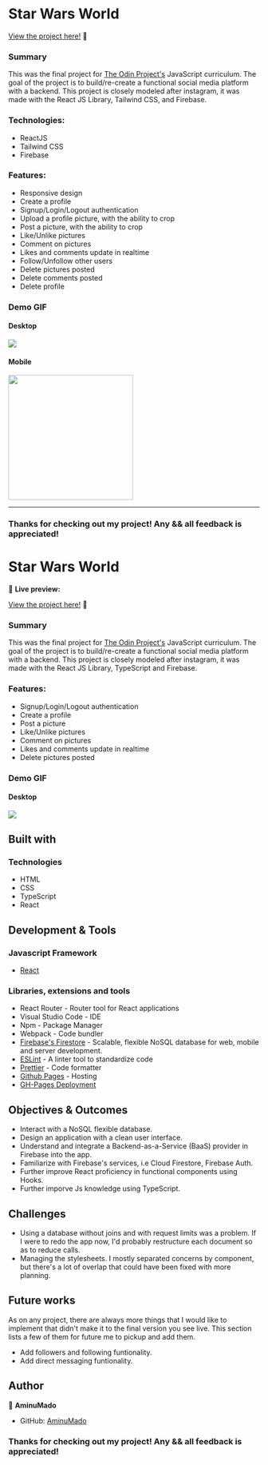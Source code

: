 # Star Wars World

<p><a href="https://kfig21.github.io/petstagram/" target="_blank" rel="noopener noreferrer">View the project here!</a> 👀</p>

<h3>Summary</h3>
<p>This was the final project for <a href="https://www.theodinproject.com/paths/full-stack-javascript/courses/nodejs/lessons/javascript-final-project" target="_blank" rel="noopener noreferrer">The Odin Project's</a> JavaScript curriculum. The goal of the project is to build/re-create a functional social media platform with a backend. This project is closely modeled after instagram, it was made with the React JS Library, Tailwind CSS, and Firebase.</p>

 <h3>Technologies:</h3>
  <ul>
  <li>ReactJS</li>
  <li>Tailwind CSS</li>
  <li>Firebase</li>
 </ul>

 <h3>Features:</h3>
 <ul>
  <li>Responsive design</li>
  <li>Create a profile</li>
  <li>Signup/Login/Logout authentication</li>
  <li>Upload a profile picture, with the ability to crop</li>
  <li>Post a picture, with the ability to crop</li>
  <li>Like/Unlike pictures</li>
  <li>Comment on pictures</li>
  <li>Likes and comments update in realtime</li>
  <li>Follow/Unfollow other users</li>
  <li>Delete pictures posted</li>
  <li>Delete comments posted</li>
  <li>Delete profile</li>
 </ul>
 
<h3>Demo GIF</h3>

<h4>Desktop</h4>

![](demo.gif)

<h4>Mobile</h4>

<img src="demoMobile.gif" width="250"/>

---

<h3>Thanks for checking out my project! Any && all feedback is appreciated!</h3>

# Star Wars World

🔗 **Live preview:** <p><a href="https://aminumado.github.io/instagram-clone" target="_blank" rel="noopener noreferrer">View the project here!</a> 👀</p>

<h3>Summary</h3>

<p>This was the final project for <a href="https://www.theodinproject.com/lessons/node-path-javascript-javascript-final-project" target="_blank" rel="noopener noreferrer">The Odin Project's</a> JavaScript curriculum. The goal of the project is to build/re-create a functional social media platform with a backend. This project is closely modeled after instagram, it was made with the React JS Library, TypeScript and Firebase.</p>

<h3>Features:</h3>

- Signup/Login/Logout authentication
- Create a profile
- Post a picture
- Like/Unlike pictures
- Comment on pictures
- Likes and comments update in realtime
- Delete pictures posted

<h3>Demo GIF</h3>

<h4>Desktop</h4>

![](./src/Assets/DemoGif/demo.gif)

## Built with

### Technologies

- HTML
- CSS
- TypeScript
- React

## Development & Tools

### Javascript Framework

- [React](https://github.com/facebook/create-react-app)

### Libraries, extensions and tools

- React Router - Router tool for React applications
- Visual Studio Code - IDE
- Npm - Package Manager
- Webpack - Code bundler
- [Firebase's Firestore](https://firebase.google.com/docs/firestore) - Scalable, flexible NoSQL database for web, mobile and server development.
- [ESLint](https://eslint.org/) - A linter tool to standardize code
- [Prettier](https://prettier.io/) - Code formatter
- [Github Pages](https://pages.github.com/) - Hosting
- [GH-Pages Deployment](https://dev.to/yuribenjamin/how-to-deploy-react-app-in-github-pages-2a1f)

## Objectives & Outcomes

- Interact with a NoSQL flexible database.
- Design an application with a clean user interface.
- Understand and integrate a Backend-as-a-Service (BaaS) provider in Firebase into the app.
- Familiarize with Firebase's services, i.e Cloud Firestore, Firebase Auth.
- Further improve React proficiency in functional components using Hooks.
- Further imporve Js knowledge using TypeScript.

## Challenges

- Using a database without joins and with request limits was a problem. If I were to redo the app now, I'd probably restructure each document so as to reduce calls.
- Managing the stylesheets. I mostly separated concerns by component, but there's a lot of overlap that could have been fixed with more planning.

## Future works

As on any project, there are always more things that I would like to implement that didn't make it to the final version you see live. This section lists a few of them for future me to pickup and add them.

- Add followers and following funtionality.
- Add direct messaging funtionality.

## Author

👤 **AminuMado**

- GitHub: [AminuMado](https://github.com/AminuMado)

<h3>Thanks for checking out my project! Any && all feedback is appreciated!</h3>
